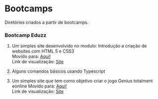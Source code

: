 # Bootcamps
Diretórios criados a partir de bootcamps.

### Bootcamp Eduzz  

  1. Um simples site desenvolvido no modulo: Introdução a criação de websites com HTML 5 e CSS3  
     Movido para: [Aqui!](https://github.com/senhorbento/first-page)  
     Link de visualização: [Site](https://senhorbento.github.io/first-page/)  

  2. Alguns comandos básicos usando Typescript

  3. Um simples site que tem como objetivo criar o jogo Genius totalment eonline
     Movido para: [Aqui!](https://github.com/senhorbento/web-genius)  
     Link de visualização: [Site](https://senhorbento.github.io/web-genius/)  

